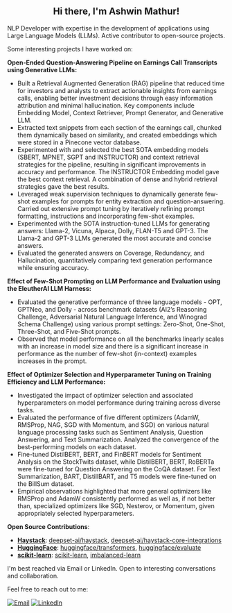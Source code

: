 <h2 align="center"> Hi there, I'm Ashwin Mathur!</h2>

NLP Developer with expertise in the development of applications using Large Language Models (LLMs). Active contributor to open-source projects.

Some interesting projects I have worked on:

**Open-Ended Question-Answering Pipeline on Earnings Call Transcripts using Generative LLMs:**

- Built a Retrieval Augmented Generation (RAG) pipeline that reduced time for investors and analysts to extract actionable insights from earnings calls, enabling better investment decisions through easy information attribution and minimal hallucination. Key components include Embedding Model, Context Retriever, Prompt Generator, and Generative LLM.
- Extracted text snippets from each section of the earnings call, chunked them dynamically based on similarity, and created embeddings which were stored in a Pinecone vector database.
- Experimented with and selected the best SOTA embedding models (SBERT, MPNET, SGPT and INSTRUCTOR) and context retrieval strategies for the pipeline, resulting in significant improvements in accuracy and performance. The INSTRUCTOR Embedding model gave the best context retrieval. A combination of dense and hybrid retrieval strategies gave the best results. 
- Leveraged weak supervision techniques to dynamically generate few-shot examples for prompts for entity extraction and question-answering. Carried out extensive prompt tuning by iteratively refining prompt formatting, instructions and incorporating few-shot examples.
- Experimented with the SOTA instruction-tuned LLMs for generating answers: Llama-2, Vicuna, Alpaca, Dolly, FLAN-T5 and GPT-3. The Llama-2 and GPT-3 LLMs generated the most accurate and concise answers.
- Evaluated the generated answers on Coverage, Redundancy, and Hallucination, quantitatively comparing text generation performance while ensuring accuracy.

**Effect of Few-Shot Prompting on LLM Performance and Evaluation using the EleutherAI LLM Harness:**

- Evaluated the generative performance of three language models - OPT, GPTNeo, and Dolly - across benchmark datasets (AI2’s Reasoning Challenge, Adversarial Natural Language Inference, and Winograd Schema Challenge) using various prompt settings: Zero-Shot, One-Shot, Three-Shot, and Five-Shot prompts.
- Observed that model performance on all the benchmarks linearly scales with an increase in model size and there is a significant increase in performance as the number of few-shot (in-context) examples increases in the prompt.

**Effect of Optimizer Selection and Hyperparameter Tuning on Training Efficiency and LLM Performance:**

- Investigated the impact of optimizer selection and associated hyperparameters on model performance during training across diverse tasks.
- Evaluated the performance of five different optimizers (AdamW, RMSProp, NAG, SGD with Momentum, and SGD) on various natural language processing tasks such as Sentiment Analysis, Question Answering, and Text Summarization. Analyzed the convergence of the best-performing models on each dataset.
- Fine-tuned DistilBERT, BERT, and FinBERT models for Sentiment Analysis on the StockTwits dataset, while DistilBERT, BERT, RoBERTa were fine-tuned for Question Answering on the CoQA dataset. For Text Summarization, BART, DistillBART, and T5 models were fine-tuned on the BillSum dataset.
- Empirical observations highlighted that more general optimizers like RMSProp and AdamW consistently performed as well as, if not better than, specialized optimizers like SGD, Nesterov, or Momentum, given appropriately selected hyperparameters.


**Open Source Contributions**:
  - **[Haystack](https://github.com/deepset-ai/haystack)**: [deepset-ai/haystack](https://github.com/deepset-ai/haystack/pulls?q=is%3Apr+author%3Aawinml+is%3Aclosed+sort%3Aupdated-desc), [deepset-ai/haystack-core-integrations](https://github.com/deepset-ai/haystack-core-integrations/pulls?q=is%3Apr+author%3Aawinml+is%3Aclosed+sort%3Aupdated-desc)
  - **[HuggingFace](https://github.com/huggingface)**: [huggingface/transformers](https://github.com/huggingface/transformers/pulls?q=is%3Apr+author%3Aawinml+is%3Aclosed+sort%3Acomments-desc), [huggingface/evaluate](https://github.com/huggingface/evaluate/pulls?q=is%3Apr+author%3Aawinml+is%3Aclosed+sort%3Acomments-desc)
  - **[scikit-learn](https://github.com/scikit-learn)**: [scikit-learn](https://github.com/scikit-learn/scikit-learn/pulls?q=is%3Apr+author%3Aawinml+is%3Aclosed+sort%3Acomments-desc), [imbalanced-learn](https://github.com/scikit-learn-contrib/imbalanced-learn/pulls?q=is%3Apr+is%3Aclosed+author%3Aawinml)

I'm best reached via Email or LinkedIn. Open to interesting conversations and collaboration. 

Feel free to reach out to me:  &nbsp;

<a href="mailto:ashwinmathur.business@gmail.com"><img src="https://img.shields.io/badge/Email-grey?style=for-the-badge&logo=Gmail" alt="Email" href="mailto:ashwinmathur.business@gmail.com"></a>
<a href="https://www.linkedin.com/in/ashwin-mathur-ds/"><img src="https://img.shields.io/badge/LinkedIn-blue?style=for-the-badge&logo=LinkedIn" alt="LinkedIn" href="https://www.linkedin.com/in/ashwin-mathur-ds/"></a>


<!--
  Title: Ashwin Mathur Github
  Description: Data Science - Ashwin Mathur Github
  Author: awinml

**awinml/awinml** is a ✨ _special_ ✨ repository because its `README.md` (this file) appears on your GitHub profile.

Here are some ideas to get you started:



- 👯 I’m looking to collaborate on ...
- 🤔 I’m looking for help with ...
- 💬 Ask me about ...
- 📫 How to reach me: ...
- 😄 Pronouns: ...
- ⚡ Fun fact: ...

[![My GitHub Stats](https://github-readme-stats.vercel.app/api/?username=awinml&count_private=true&show_icons=true&hide_rank=true&hide=contribs&include_all_commits=true)]()

![](https://komarev.com/ghpvc/?username=awinml&color=green&style=for-the-badge&label=Profile+Views)

-->

